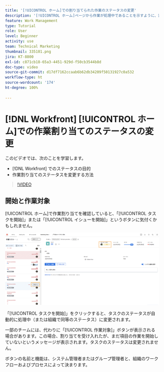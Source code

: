 ```yaml
---
title: '[!UICONTROL ホーム]での割り当てられた作業のステータスの変更'
description: '[!UICONTROL ホーム]ページから作業が処理中であることを示すように、割り当てのステータスを変更する方法について説明します。 [!DNL  Workfront]でステータスが重要な理由を理解します。'
feature: Work Management
type: Tutorial
role: User
level: Beginner
activity: use
team: Technical Marketing
thumbnail: 335101.png
jira: KT-8800
exl-id: c871cb18-65a3-4451-929d-f50cb3544b8d
doc-type: video
source-git-commit: d17df7162ccaab6b62db34209f50131927c0a532
workflow-type: ht
source-wordcount: '174'
ht-degree: 100%

---
```


# [!DNL Workfront] [!UICONTROL ホーム]での作業割り当てのステータスの変更

このビデオでは、次のことを学習します。

* [!DNL  Workfront] でのステータスの目的
* 作業割り当てのステータスを変更する方法

>[!VIDEO](https://video.tv.adobe.com/v/335101/?quality=12&learn=on&enablevpops)

## 開始と作業対象

[!UICONTROL ホーム]で作業割り当てを確認していると、「[!UICONTROL タスクを開始]」または「[!UICONTROL イシューを開始]」というボタンに気付くかもしれません。

![[!DNL Workfront]ボタンに「[!UICONTROL タスクを開始]」と表示されている[!UICONTROL ホーム]ページ。](assets/worker-fundamentals-1.png)

「[!UICONTROL タスクを開始]」をクリックすると、タスクのステータスが自動的に処理中（または組織で同等のステータス）に変更されます。

一部のチームには、代わりに「[!UICONTROL 作業対象]」ボタンが表示される場合があります。この場合、割り当てを受け入れたが、まだ項目の作業を開始していないというメッセージが表示されます。タスクのステータスは変更されません。

ボタンの名前と機能は、システム管理者またはグループ管理者と、組織のワークフローおよびプロセスによって決まります。

<!---
learn more URLs
--->
